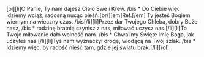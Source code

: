 [ol][li]O Panie, Ty nam dajesz Ciało Swe i Krew. /bis * Do Ciebie więc idziemy wciąż, radosną nucąc pieśń:[br/][em]Ref.[/em] Ty jesteś Bogiem wiernym na wieczny czas. /bis[/li][li]Przez dar Twojego Chleba, dobry Boże nasz, /bis * rodzinę bratnią czynisz z nas, miłować uczysz nas.[/li][li]To Twoje miłowanie dało wolność nam. /bis * Chwalimy Święte Imię Boga, jak uczyłeś nas.[/li][li]Tyś nam wyznaczył drogę, wiodącą na Twój szlak. /bis * Idziemy więc, by radość nieść tam, gdzie jej światu brak.[/li][/ol]